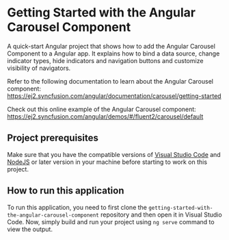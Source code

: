 # Getting Started with the Angular Carousel Component
A quick-start Angular project that shows how to add the Angular Carousel Component to a Angular app. It explains how to bind a data source, change indicator types, hide indicators and navigation buttons and customize visibility of navigators.
   
Refer to the following documentation to learn about the Angular Carousel component: 
https://ej2.syncfusion.com/angular/documentation/carousel/getting-started

Check out this online example of the Angular Carousel component:
https://ej2.syncfusion.com/angular/demos/#/fluent2/carousel/default

## Project prerequisites
Make sure that you have the compatible versions of [Visual Studio Code](https://code.visualstudio.com/download ) and [NodeJS](https://nodejs.org/en/download) or later version in your machine before starting to work on this project.

## How to run this application
To run this application, you need to first clone the `getting-started-with-the-angular-carousel-component` repository and then open it in Visual Studio Code. Now, simply build and run your project using `ng serve` command to view the output.
